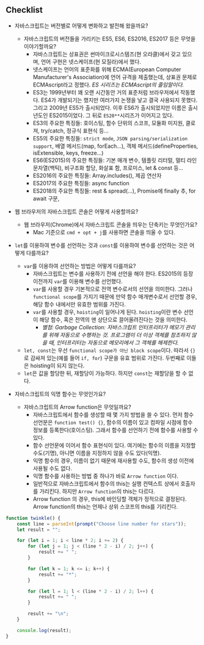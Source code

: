 ## Checklist

-   자바스크립트는 버전별로 어떻게 변화하고 발전해 왔을까요?

    -   자바스크립트의 버전들을 가리키는 ES5, ES6, ES2016, ES2017 등은 무엇을 이야기할까요?
        -   자바스크립트는 상표권은 썬마이크로시스템즈(현 오라클)에서 갖고 있으며, 언어 구현은 넷스케이프(현 모질라)에서 했다.
        -   넷스케이프는 언어의 표준화를 위해 ECMA(European Computer Manufacturer's Association)에 언어 규격을 제출했는데, 상표권 문제로 ECMAscript라고 정했다. _ES 시리즈는 ECMAscript의 줄임말이다._
        -   ES3는 1999년부터 꽤 오랜 시간동안 거의 표준처럼 브라우저에서 작동했다. ES4가 개발되기는 했지만 여러가지 논쟁을 낳고 결국 사용되지 못했다. 그리고 2009년 ES5가 출시되었다. 이후 ES6가 출시되었지만 이름은 출시년도인 ES2015이었다. 그 뒤로 `ES20**`시리즈가 이어지고 있다.
        -   ES3의 주요한 특징들: 호이스팅, 함수 단위의 스코프, 모듈화 미지원, 클로져, try/catch, 정규식 표현식 등...
        -   ES5의 주요한 특징들: `strict mode`, `JSON parsing/serialization support`, 배열 메서드(map, forEach...), 객체 메서드(defineProperties, isExtensible, keys, freeze...)
        -   ES6(ES2015)의 주요한 특징들: 기본 매개 변수, 템플릿 리터럴, 멀티 라인 문자열(백틱), 비구조화 할당, 화살표 함, 프로미스, let & const 등...
        -   ES2016의 주요한 특징들: Array.includes(), 제곱 연산자
        -   ES2017의 주요한 특징들: async function
        -   ES2018의 주요한 특징들: rest & spread(...), Promise에 finally 추, for await 구문,

-   웹 브라우저의 자바스크립트 콘솔은 어떻게 사용할까요?

    -   웹 브라우저(Chrome)에서 자바스크립트 콘솔을 띄우는 단축키는 무엇인가요?
        -   Mac 기준으로 `cmd + opt + j`를 사용하면 콘솔을 띄울 수 있다.

-   `let`를 이용하여 변수를 선언하는 것과 `const`를 이용하여 변수를 선언하는 것은 어떻게 다를까요?

    -   `var`를 이용하여 선언하는 방법은 어떻게 다를까요?
        -   자바스크립트는 변수를 사용하기 전에 선언을 해야 한다. ES2015의 등장 이전까지 `var`를 이용해 변수를 선언했다.
        -   `var`를 사용할 경우 기본적으로 전역 변수로서의 선언을 의미한다. 그러나 `functional scope`를 가지기 때문에 만약 함수 매개변수로서 선언할 경우, 해당 함수 내에서만 유효한 범위를 가진다.
        -   `var`를 사용할 경우, `hoisting`이 일어나게 된다. `hoisting`이란 변수 선언이 해당 함수, 혹은 전역의 맨 상단으로 끌어올려진다는 것을 의미한다.
            -   _별첨: Garbage Collection: 자바스크립트 인터프리터가 메모기 관리를 위해 자동으로 수행하는 것. 프로그램이 더 이상 객체를 참조하지 않을 때, 인터프리터는 자동으로 메모리에서 그 객체를 해제한다._
    -   `let, const`는 우선 `functional scope가 아닌 block scope`이다. 따라서 `{}`로 감싸져 있는(예를 들어 `if, for`) 구문을 유효 범위로 가진다. 두번째로 이들은 hoisting이 되지 않는다.
    -   `let`은 값을 할당한 뒤, 재할당이 가능하다. 하지만 `const`는 재할당을 할 수 없다.

-   자바스크립트의 익명 함수는 무엇인가요?
    -   자바스크립트의 Arrow function은 무엇일까요?
        -   자바스크립트에서 함수를 생성할 때 몇 가지 방법을 쓸 수 있다. 먼저 함수 선언문은 `function test() {}`, 함수의 이름이 있고 컴파일 시점에 함수 정보를 등록한다(호이스팅). 그래서 함수를 선언하기 전에 함수를 사용할 수 있다.
        -   함수 선언문에 이어서 함수 표현식이 있다. 여기에는 함수의 이름을 지정할 수도(기명), 아니면 이름을 지정하지 않을 수도 있다(익명).
        -   익명 함수의 경우, 이름이 없기 때문에 재사용할 수도, 함수의 생성 이전에 사용될 수도 없다.
        -   익명 함수를 사용하는 방법 중 하나가 바로 `Arrow function` 이다.
        -   일반적으로 자바스크립트에서 함수의 this는 실행 컨텍스트 상에서 호출자를 가리킨다. 하지만 `Arrow function`의 this는 다르다.
        -   Arrow function 의 경우, this에 바인딩할 객체가 정적으로 결정된다. Arrow function의 this는 언제나 상위 스코프의 this를 기리킨다.

```js
function twinkle() {
    const line = parseInt(prompt("Choose line number for stars"));
    let result = "";

    for (let i = 1; i < line * 2; i += 2) {
        for (let j = 1; j < (line * 2 - i) / 2; j++) {
            result += " ";
        }

        for (let k = 1; k <= i; k++) {
            result += "*";
        }

        for (let l = 1; l < (line * 2 - i) / 2; l++) {
            result += " ";
        }

        result += "\n";
    }

    console.log(result);
}
```
